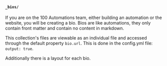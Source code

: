 #### `_bios/`

If you are on the 100 Automations team, either building an automation or the website, you will be creating a bio.
Bios are like automations, they only contain front matter and contain no content in markdown.

This collection's files are viewable as an individual file and accessed through the default property `bio.url`.
This is done in the config.yml file: `output: true`.

Additionally there is a layout for each bio.
